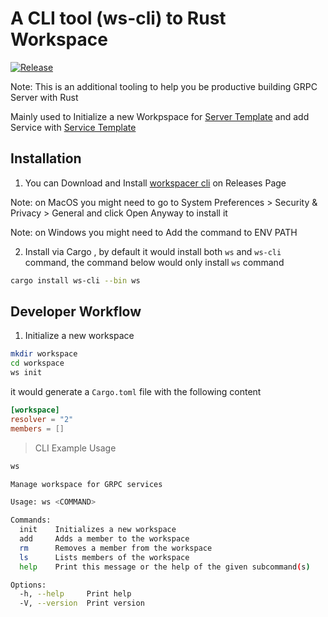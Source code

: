 # A CLI tool (ws-cli) to Rust Workspace

[![Release](https://github.com/codeitlikemiley/ws-cli/actions/workflows/rust_build.yml/badge.svg)](https://github.com/codeitlikemiley/ws-cli/actions/workflows/rust_build.yml)

Note: This is an additional tooling to help you be productive building GRPC Server with Rust

Mainly used to Initialize a new Workpspace for [Server Template](https://github.com/codeitlikemiley/server_template) and add Service with [Service Template](https://github.com/codeitlikemiley/service_template)

## Installation

1. You can Download and Install [workspacer cli](https://github.com/codeitlikemiley/ws-cli/releases) on Releases Page

Note: on MacOS you might need to go to System Preferences > Security & Privacy > General and click Open Anyway to install it

Note: on Windows you might need to Add the command to ENV PATH


2. Install via Cargo , by default it would install both `ws` and `ws-cli` command, the command below would only install `ws` command

```sh
cargo install ws-cli --bin ws
```


## Developer Workflow

1. Initialize a new workspace

```sh
mkdir workspace
cd workspace
ws init
```

it would generate a `Cargo.toml` file with the following content

```toml
[workspace]
resolver = "2"
members = []
```

> CLI Example Usage

```sh
ws

Manage workspace for GRPC services

Usage: ws <COMMAND>

Commands:
  init    Initializes a new workspace
  add     Adds a member to the workspace
  rm      Removes a member from the workspace
  ls      Lists members of the workspace
  help    Print this message or the help of the given subcommand(s)

Options:
  -h, --help     Print help
  -V, --version  Print version
```
